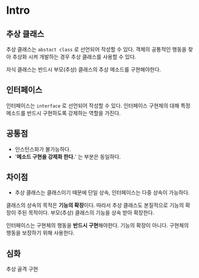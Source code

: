 # Intro

## 추상 클래스

추상 클래스는 `abstact class` 로 선언되어 작성할 수 있다. 객체의 공통적인 행동을 찾아 추상화 시켜 개발하는 경우 추상 클래스를 사용할 수 있다.

자식 클래스는 반드시 부모(추상) 클래스의 추상 메소드를 구현해야한다.

## 인터페이스

인터페이스는 `interface` 로 선언되어 작성할 수 있다. 인터페이스 구현체의 대해 특정 메소드를 반드시 구현하도록 강제하는 역할을 가진다.

## 공통점

- 인스턴스화가 불가능하다.
- '**메소드 구현을 강제화 한다.**' 는 부분은 동일하다.

## 차이점

- 추상 클래스는 클래스이기 때문에 단일 상속, 인터페이스는 다중 상속이 가능하다.

클래스의 상속의 목적은 **기능의 확장**이다. 따라서 추상 클래스도 본질적으로 기능의 확장이 주된 목적이다. 부모(추상) 클래스의 기능을 상속 받아 확장한다.

인터페이스는 구현체의 행동을 **반드시 구현**해야한다. 기능의 확장이 아니다. 구현체의 행동을 보장하기 위해 사용한다.

## 심화

추상 골격 구현 